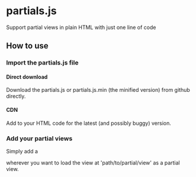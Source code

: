 # partials.js
Support partial views in plain HTML with just one line of code

## How to use
### Import the partials.js file
#### Direct download
Download the partials.js or partials.js.min (the minified version) from github directly.

#### CDN
Add <script src="https://cdn.jsdelivr.net/gh/staa99/partials.js@latest/partials.min.js"></script>
to your HTML code for the latest (and possibly buggy) version.

### Add your partial views
Simply add a <div data-partials="path/to/partial/view"></div> wherever you want to load the view at 'path/to/partial/view' as a partial view.
